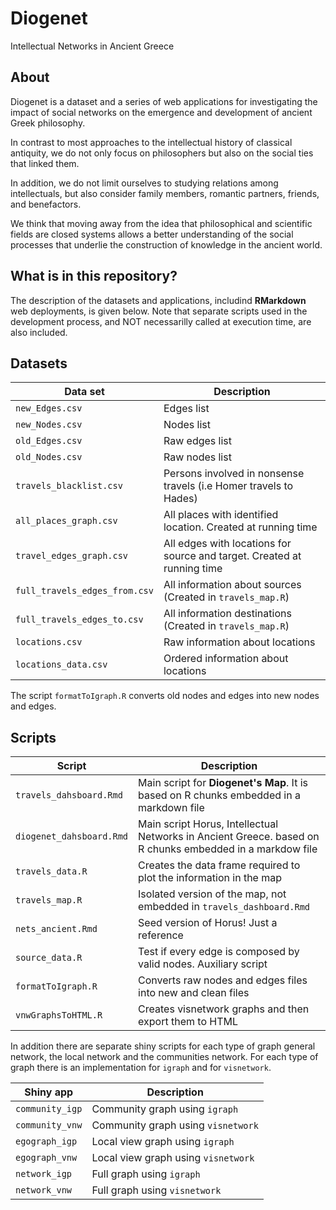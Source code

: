 # **Diogenet**

Intellectual Networks in Ancient Greece

## About

Diogenet is a dataset and a series of web applications for investigating the impact of social networks on the emergence and development of ancient Greek philosophy. 

In contrast to most approaches to the intellectual history of classical antiquity, we do not only focus on philosophers but also on the social ties that linked them. 

In addition, we do not limit ourselves to studying relations among intellectuals, but also consider family members, romantic partners, friends, and benefactors. 

We think that moving away from the idea that philosophical and scientific fields are closed systems allows a better understanding of the social processes that underlie the construction of knowledge in the ancient world.

## What is in this repository?

The description of the datasets and applications, includind **RMarkdown** web deployments, is given below. Note that separate scripts used in the development process, and NOT necessarilly called at execution time, are also included. 

## Datasets

|Data set|Description|
|--------|--------|
|`new_Edges.csv`|Edges list|
|`new_Nodes.csv`|Nodes list|
|`old_Edges.csv`|Raw edges list|
|`old_Nodes.csv`|Raw nodes list|
|`travels_blacklist.csv`|Persons involved in nonsense travels (i.e Homer travels to Hades)|
|`all_places_graph.csv`|All places with identified location. Created at running time|
|`travel_edges_graph.csv`|All edges with locations for source and target. Created at running time|
|`full_travels_edges_from.csv`|All information about sources (Created in `travels_map.R`)|
|`full_travels_edges_to.csv`|All information destinations (Created in `travels_map.R`)|
|`locations.csv`|Raw information about locations|
|`locations_data.csv`|Ordered information about locations|

The script `formatToIgraph.R` converts old nodes and edges into new nodes and edges.

## Scripts

|Script|Description|
|------|--------|
|`travels_dahsboard.Rmd` |Main script for **Diogenet's Map**. It is based on R chunks embedded in a markdown file|
|`diogenet_dahsboard.Rmd`|Main script Horus, Intellectual Networks in Ancient Greece.  based on R chunks embedded in a markdow file|
|`travels_data.R`|Creates the data frame required to plot the information in the map|
|`travels_map.R`|Isolated version of the map, not embedded in `travels_dashboard.Rmd`|
|`nets_ancient.Rmd`|Seed version of Horus! Just a reference|
|`source_data.R`|Test if every edge is composed by valid nodes. Auxiliary script|
|`formatToIgraph.R`|Converts raw nodes and edges files into new and clean files|
|`vnwGraphsToHTML.R`|Creates visnetwork graphs and then export them to HTML|

In addition there are separate shiny scripts for each type of graph general network, the local network and the communities network. For each type of graph there is an implementation for `igraph` and for `visnetwork`.  

|Shiny app|Description|
|------|--------|
|`community_igp` |Community graph using `igraph`|
|`community_vnw` |Community graph using `visnetwork`|
|`egograph_igp` |Local view graph using `igraph`|
|`egograph_vnw` |Local view graph using `visnetwork`|
|`network_igp` |Full graph using `igraph`|
|`network_vnw` |Full graph using `visnetwork`|
